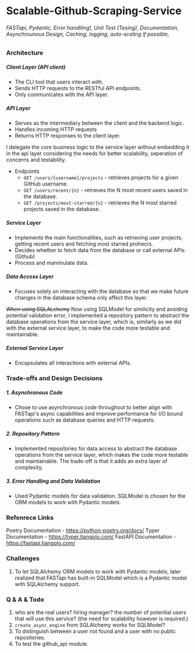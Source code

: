 # Scalable-Github-Scraping-Service

###### FASTapi, Pydantic, Error handiling!, Unit Test (Tesing), Documentation, Asynchrounous Design, Caching, logging, auto-scaling if possible,

### Architecture

##### Client Layer (API client)

- The CLI tool that users interact with.
- Sends HTTP requests to the RESTful API endpoints.
- Only communicates with the API layer.

##### API Layer

- Serves as the intermediary between the client and the backend logic.
- Handles incoming HTTP requests
- Returns HTTP responses to the client layer.

I delegate the core business logic to the service layer without embedding it in the api layer considering the needs for better scalability, seperation of concerns and testability.

- Endpoints
  - `GET /users/{username}/projects` - retrieves projects for a given GitHub username.
  - `GET /users/recent/{n}` - retrieves the N most recent users saved in the database.
  - `GET /projects/most-starred/{n}` - retrieves the N most starred projects saved in the database.

##### Service Layer

- Implements the main functionalities, such as retrieving user projects, getting recent users and fetching most starred prohecrs.
- Decides whether to fetch data from the database or call external APIs (Github)
- Process and manimulate data.

##### Data Access Layer

- Focuses solely on interacting with the database so that we make future changes in the database schema only affect this layer.

~~When using SQLALchemy~~ Now using SQLModel for similicity and avoiding potential validation error, I implemented a repository pattern to abstract the database operations from the service layer, which is, similarly as we did with the external service layer, to make the code more testable and maintainable.

##### External Service Layer

- Encapsulates all interactions with external APIs.

### Trade-offs and Design Decisions

##### 1. Asynchronous Code

- Chose to use asynchronous code throughout to better align with FASTapi's async capabilities and improve performance for I/O bound operations such as database queries and HTTP requests.

##### 2. Repository Pattern

- Implemented repositories for data access to abstract the database operations from the service layer, which makes the code more testable and maintainable. The trade-off is that it adds an extra layer of complexity.

##### 3. Error Handling and Data Validation

- Used Pydantic models for data validation. SQLModel is chosen for the ORM models to work with Pydantic models.

### Refenrece Links

Poetry Documentation - https://python-poetry.org/docs/
Typer Documentation - https://typer.tiangolo.com/
FastAPI Documentation - https://fastapi.tiangolo.com/

### Challenges

1. To let SQLAlchemy ORM models to work with Pydantic models, later realized that FASTapi has built-in SQLModel which is a Pydantic model with SQLAlchemy support.

### Q & A & Todo

1. who are the real users? hiring manager? the number of potential users that will use this service? (the need for scalability however is required.)
2. `create_async_engine` from SQLAlchemy works for SQLModel?
3. To distinguish between a user not found and a user with no public repositories.
4. To test the github_api module.
